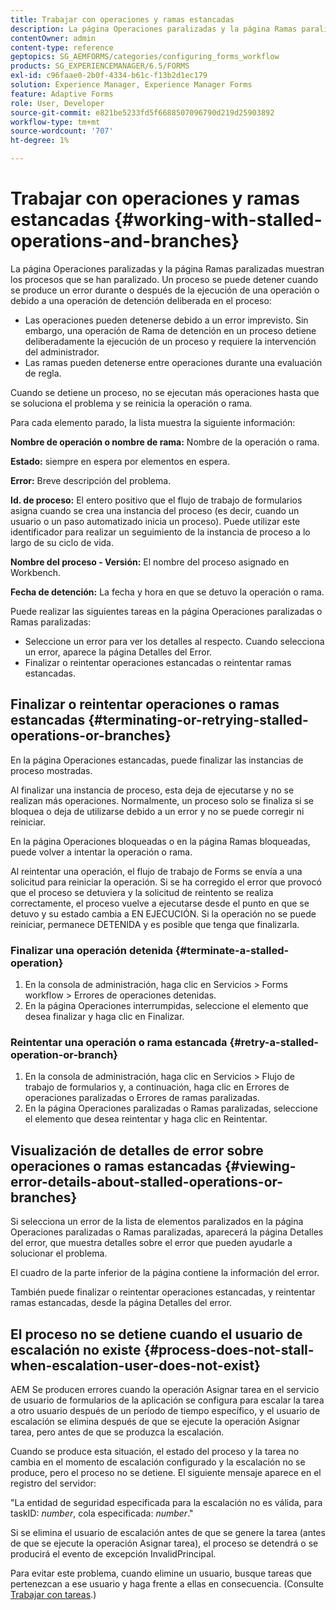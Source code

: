 ```yaml
---
title: Trabajar con operaciones y ramas estancadas
description: La página Operaciones paralizadas y la página Ramas paralizadas muestran los procesos que se han paralizado.
contentOwner: admin
content-type: reference
geptopics: SG_AEMFORMS/categories/configuring_forms_workflow
products: SG_EXPERIENCEMANAGER/6.5/FORMS
exl-id: c96faae0-2b0f-4334-b61c-f13b2d1ec179
solution: Experience Manager, Experience Manager Forms
feature: Adaptive Forms
role: User, Developer
source-git-commit: e821be5233fd5f6688507096790d219d25903892
workflow-type: tm+mt
source-wordcount: '707'
ht-degree: 1%

---
```


# Trabajar con operaciones y ramas estancadas {#working-with-stalled-operations-and-branches}

La página Operaciones paralizadas y la página Ramas paralizadas muestran los procesos que se han paralizado. Un proceso se puede detener cuando se produce un error durante o después de la ejecución de una operación o debido a una operación de detención deliberada en el proceso:

* Las operaciones pueden detenerse debido a un error imprevisto. Sin embargo, una operación de Rama de detención en un proceso detiene deliberadamente la ejecución de un proceso y requiere la intervención del administrador.
* Las ramas pueden detenerse entre operaciones durante una evaluación de regla.

Cuando se detiene un proceso, no se ejecutan más operaciones hasta que se soluciona el problema y se reinicia la operación o rama.

Para cada elemento parado, la lista muestra la siguiente información:

**Nombre de operación o nombre de rama:** Nombre de la operación o rama.

**Estado:** siempre en espera por elementos en espera.

**Error:** Breve descripción del problema.

**Id. de proceso:** El entero positivo que el flujo de trabajo de formularios asigna cuando se crea una instancia del proceso (es decir, cuando un usuario o un paso automatizado inicia un proceso). Puede utilizar este identificador para realizar un seguimiento de la instancia de proceso a lo largo de su ciclo de vida.

**Nombre del proceso - Versión:** El nombre del proceso asignado en Workbench.

**Fecha de detención:** La fecha y hora en que se detuvo la operación o rama.

Puede realizar las siguientes tareas en la página Operaciones paralizadas o Ramas paralizadas:

* Seleccione un error para ver los detalles al respecto. Cuando selecciona un error, aparece la página Detalles del Error.
* Finalizar o reintentar operaciones estancadas o reintentar ramas estancadas.

## Finalizar o reintentar operaciones o ramas estancadas {#terminating-or-retrying-stalled-operations-or-branches}

En la página Operaciones estancadas, puede finalizar las instancias de proceso mostradas.

Al finalizar una instancia de proceso, esta deja de ejecutarse y no se realizan más operaciones. Normalmente, un proceso solo se finaliza si se bloquea o deja de utilizarse debido a un error y no se puede corregir ni reiniciar.

En la página Operaciones bloqueadas o en la página Ramas bloqueadas, puede volver a intentar la operación o rama.

Al reintentar una operación, el flujo de trabajo de Forms se envía a una solicitud para reiniciar la operación. Si se ha corregido el error que provocó que el proceso se detuviera y la solicitud de reintento se realiza correctamente, el proceso vuelve a ejecutarse desde el punto en que se detuvo y su estado cambia a EN EJECUCIÓN. Si la operación no se puede reiniciar, permanece DETENIDA y es posible que tenga que finalizarla.

### Finalizar una operación detenida {#terminate-a-stalled-operation}

1. En la consola de administración, haga clic en Servicios > Forms workflow > Errores de operaciones detenidas.
1. En la página Operaciones interrumpidas, seleccione el elemento que desea finalizar y haga clic en Finalizar.

### Reintentar una operación o rama estancada {#retry-a-stalled-operation-or-branch}

1. En la consola de administración, haga clic en Servicios > Flujo de trabajo de formularios y, a continuación, haga clic en Errores de operaciones paralizadas o Errores de ramas paralizadas.
1. En la página Operaciones paralizadas o Ramas paralizadas, seleccione el elemento que desea reintentar y haga clic en Reintentar.

## Visualización de detalles de error sobre operaciones o ramas estancadas {#viewing-error-details-about-stalled-operations-or-branches}

Si selecciona un error de la lista de elementos paralizados en la página Operaciones paralizadas o Ramas paralizadas, aparecerá la página Detalles del error, que muestra detalles sobre el error que pueden ayudarle a solucionar el problema.

El cuadro de la parte inferior de la página contiene la información del error.

También puede finalizar o reintentar operaciones estancadas, y reintentar ramas estancadas, desde la página Detalles del error.

## El proceso no se detiene cuando el usuario de escalación no existe {#process-does-not-stall-when-escalation-user-does-not-exist}

AEM Se producen errores cuando la operación Asignar tarea en el servicio de usuario de formularios de la aplicación se configura para escalar la tarea a otro usuario después de un período de tiempo específico, y el usuario de escalación se elimina después de que se ejecute la operación Asignar tarea, pero antes de que se produzca la escalación.

Cuando se produce esta situación, el estado del proceso y la tarea no cambia en el momento de escalación configurado y la escalación no se produce, pero el proceso no se detiene. El siguiente mensaje aparece en el registro del servidor:

&quot;La entidad de seguridad especificada para la escalación no es válida, para taskID: *number*, cola especificada: *number*.&quot;

Si se elimina el usuario de escalación antes de que se genere la tarea (antes de que se ejecute la operación Asignar tarea), el proceso se detendrá o se producirá el evento de excepción InvalidPrincipal.

Para evitar este problema, cuando elimine un usuario, busque tareas que pertenezcan a ese usuario y haga frente a ellas en consecuencia. (Consulte [Trabajar con tareas](/help/forms/using/admin-help/tasks.md#working-with-tasks).)
